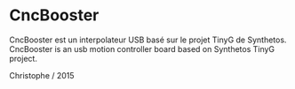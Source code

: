 # CncBooster
CncBooster est un interpolateur USB basé sur le projet TinyG de Synthetos.
CncBooster is an usb motion controller board based on Synthetos TinyG project.

Christophe / 2015
